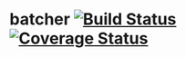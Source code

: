batcher [![Build Status](https://travis-ci.org/wricardo/batcher.svg?branch=master)](https://travis-ci.org/wricardo/batcher) [![Coverage Status](https://coveralls.io/repos/wricardo/batcher/badge.png)](https://coveralls.io/r/wricardo/batcher)
=======
